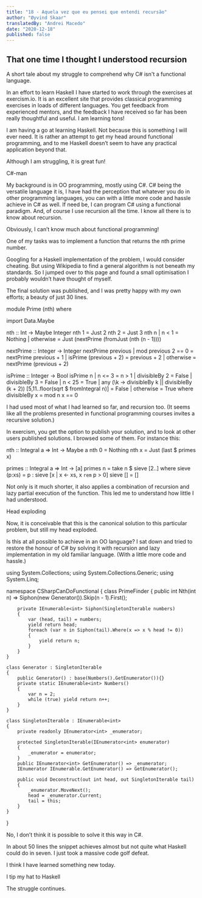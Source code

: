 ```yaml
---
title: "18 - Aquela vez que eu pensei que entendi recursão"
author: "Øyvind Skaar"
translatedBy: "Andrei Macedo"
date: "2020-12-18"
published: false
---
```


## That one time I thought I understood recursion

A short tale about my struggle to comprehend why C# isn't a functional language.

In an effort to learn Haskell I have started to work through the exercises at exercism.io. It is an excellent site that provides classical programming exercises in loads of different languages. You get feedback from experienced mentors, and the feedback I have received so far has been really thoughtful and useful. I am learning tons!

I am having a go at learning Haskell. Not because this is something I will ever need. It is rather an attempt to get my head around functional programming, and to me Haskell doesn’t seem to have any practical application beyond that.

Although I am struggling, it is great fun!

C#-man

My background is in OO programming, mostly using C#. C# being the versatile language it is, I have had the perception that whatever you do in other programming languages, you can with a little more code and hassle achieve in C# as well. If need be, I can program C# using a functional paradigm. And, of course I use recursion all the time. I know all there is to know about recursion.

Obviously, I can’t know much about functional programming!

One of my tasks was to implement a function that returns the nth prime number.

Googling for a Haskell implementation of the problem, I would consider cheating. But using Wikipedia to find a general algorithm is not beneath my standards. So I jumped over to this page and found a small optimisation I probably wouldn’t have thought of myself.

The final solution was published, and I was pretty happy with my own efforts; a beauty of just 30 lines.

module Prime (nth) where

import Data.Maybe

nth :: Int -> Maybe Integer
nth 1 = Just 2
nth 2 = Just 3
nth n 
    | n < 1 = Nothing
    | otherwise = Just (nextPrime (fromJust (nth (n - 1))))

nextPrime :: Integer -> Integer
nextPrime previous
    | mod previous 2 == 0 = nextPrime previous + 1
    | isPrime (previous + 2) = previous + 2
    | otherwise = nextPrime (previous + 2)

isPrime :: Integer -> Bool
isPrime n
    | n <= 3 = n > 1
    | divisibleBy 2 = False
    | divisibleBy 3 = False
    | n < 25 = True
    | any 
        (\k -> divisibleBy k || divisibleBy (k + 2)) 
        [5,11..floor(sqrt $ fromIntegral n)] 
            = False
    | otherwise = True
    where
        divisibleBy x = mod n x == 0

I had used most of what I had learned so far, and recursion too. (It seems like all the problems presented in functional programming courses invites a recursive solution.)

In exercism, you get the option to publish your solution, and to look at other users published solutions. I browsed some of them. For instance this:

nth :: Integral a => Int -> Maybe a
nth 0 = Nothing
nth x = Just (last $ primes x)

primes :: Integral a => Int -> [a]
primes n = take n $ sieve [2..]
    where sieve (p:xs) = p : sieve [x | x <- xs, x `rem` p > 0]
          sieve [] = []

Not only is it much shorter, it also applies a combination of recursion and lazy partial execution of the function. This led me to understand how little I had understood.

Head exploding

Now, it is conceivable that this is the canonical solution to this particular problem, but still my head exploded.

Is this at all possible to achieve in an OO language? I sat down and tried to restore the honour of C# by solving it with recursion and lazy implementation in my old familiar language. (With a little more code and hassle.)

using System.Collections;
using System.Collections.Generic;
using System.Linq;

namespace CSharpCanDoFunctional
{
    class PrimeFinder
    {
        public int Nth(int n) => Siphon(new Generator()).Skip(n - 1).First();

        private IEnumerable<int> Siphon(SingletonIterable numbers)
        {
            var (head, tail) = numbers;
            yield return head;
            foreach (var n in Siphon(tail).Where(x => x % head != 0))
            {
                yield return n;
            }
        }
    }

    class Generator : SingletonIterable
    {
        public Generator() : base(Numbers().GetEnumerator()){}
        private static IEnumerable<int> Numbers()
        {
            var n = 2;
            while (true) yield return n++;
        }
    }

    class SingletonIterable : IEnumerable<int>
    {
        private readonly IEnumerator<int> _enumerator;

        protected SingletonIterable(IEnumerator<int> enumerator)
        {
            _enumerator = enumerator;
        }
        public IEnumerator<int> GetEnumerator() => _enumerator;
        IEnumerator IEnumerable.GetEnumerator() => GetEnumerator();

        public void Deconstruct(out int head, out SingletonIterable tail)
        {
            _enumerator.MoveNext();
            head = _enumerator.Current;
            tail = this;
        }
    }
}

No, I don’t think it is possible to solve it this way in C#.

In about 50 lines the snippet achieves almost but not quite what Haskell could do in seven. I just took a massive code golf defeat.

I think I have learned something new today.

I tip my hat to Haskell

The struggle continues.
